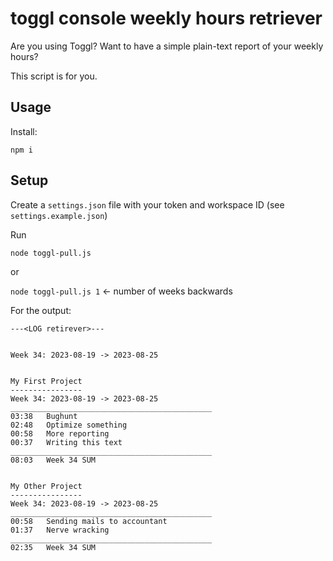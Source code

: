 # toggl console weekly hours retriever

Are you using Toggl?
Want to have a simple plain-text report of your weekly hours?

This script is for you.

## Usage

Install:

`npm i`

## Setup

Create a `settings.json` file with your token and workspace ID (see `settings.example.json`)

Run

`node toggl-pull.js`

or

`node toggl-pull.js 1` <- number of weeks backwards


For the output:

```
---<LOG retirever>---


Week 34: 2023-08-19 -> 2023-08-25


My First Project
----------------
Week 34: 2023-08-19 -> 2023-08-25
_____________________________________________
03:38   Bughunt
02:48   Optimize something
00:58   More reporting
00:37   Writing this text
_____________________________________________
08:03   Week 34 SUM


My Other Project
----------------
Week 34: 2023-08-19 -> 2023-08-25
_____________________________________________
00:58   Sending mails to accountant
01:37   Nerve wracking
_____________________________________________
02:35   Week 34 SUM
```
